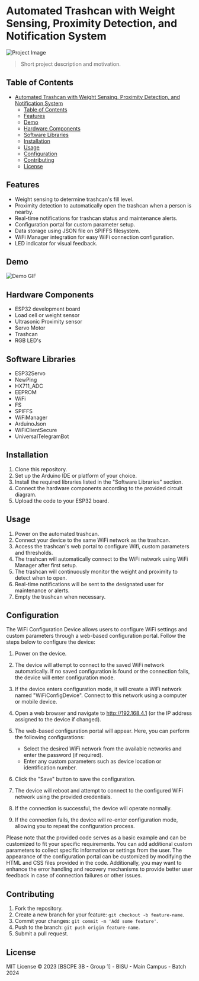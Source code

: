 # Automated Trashcan with Weight Sensing, Proximity Detection, and Notification System

![Project Image](project_image.jpg) <!-- Add an image of your project -->

> Short project description and motivation.

## Table of Contents

- [Automated Trashcan with Weight Sensing, Proximity Detection, and Notification System](#automated-trashcan-with-weight-sensing-proximity-detection-and-notification-system)
  - [Table of Contents](#table-of-contents)
  - [Features](#features)
  - [Demo](#demo)
  - [Hardware Components](#hardware-components)
  - [Software Libraries](#software-libraries)
  - [Installation](#installation)
  - [Usage](#usage)
  - [Configuration](#configuration)
  - [Contributing](#contributing)
  - [License](#license)

## Features

- Weight sensing to determine trashcan's fill level.
- Proximity detection to automatically open the trashcan when a person is nearby.
- Real-time notifications for trashcan status and maintenance alerts.
- Configuration portal for custom parameter setup.
- Data storage using JSON file on SPIFFS filesystem.
- WiFi Manager integration for easy WiFi connection configuration.
- LED indicator for visual feedback.

## Demo

![Demo GIF](demo.gif) <!-- Add a demo GIF or video of your project in action -->

## Hardware Components

- ESP32 development board
- Load cell or weight sensor
- Ultrasonic Proximity sensor
- Servo Motor
- Trashcan
- RGB LED's 

## Software Libraries

- ESP32Servo
- NewPing
- HX711_ADC
- EEPROM
- WiFi
- FS
- SPIFFS
- WiFiManager
- ArduinoJson
- WiFiClientSecure
- UniversalTelegramBot

## Installation

1. Clone this repository.
2. Set up the Arduino IDE or platform of your choice.
3. Install the required libraries listed in the "Software Libraries" section.
4. Connect the hardware components according to the provided circuit diagram.
5. Upload the code to your ESP32 board.

## Usage

1. Power on the automated trashcan.
2. Connect your device to the same WiFi network as the trashcan.
3. Access the trashcan's web portal to configure Wifi, custom parameters and thresholds.
4. The trashcan will automatically connect to the WiFi network using WiFi Manager after first setup.
5. The trashcan will continuously monitor the weight and proximity to detect when to open.
6. Real-time notifications will be sent to the designated user for maintenance or alerts.
7. Empty the trashcan when necessary.
   
## Configuration

The WiFi Configuration Device allows users to configure WiFi settings and custom parameters through a web-based configuration portal. Follow the steps below to configure the device:

1. Power on the device.
2. The device will attempt to connect to the saved WiFi network automatically. If no saved configuration is found or the connection fails, the device will enter configuration mode.
3. If the device enters configuration mode, it will create a WiFi network named "WiFiConfigDevice". Connect to this network using a computer or mobile device.
4. Open a web browser and navigate to http://192.168.4.1 (or the IP address assigned to the device if changed).
5. The web-based configuration portal will appear. Here, you can perform the following configurations:

   - Select the desired WiFi network from the available networks and enter the password (if required).
   - Enter any custom parameters such as device location or identification number.

6. Click the "Save" button to save the configuration.
7. The device will reboot and attempt to connect to the configured WiFi network using the provided credentials.
8. If the connection is successful, the device will operate normally.
9. If the connection fails, the device will re-enter configuration mode, allowing you to repeat the configuration process.

Please note that the provided code serves as a basic example and can be customized to fit your specific requirements. You can add additional custom parameters to collect specific information or settings from the user. The appearance of the configuration portal can be customized by modifying the HTML and CSS files provided in the code. Additionally, you may want to enhance the error handling and recovery mechanisms to provide better user feedback in case of connection failures or other issues.

## Contributing

1. Fork the repository.
2. Create a new branch for your feature: `git checkout -b feature-name`.
3. Commit your changes: `git commit -m 'Add some feature'`.
4. Push to the branch: `git push origin feature-name`.
5. Submit a pull request.

## License

MIT License © 2023 [BSCPE 3B - Group 1] - BISU - Main Campus - Batch 2024
